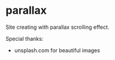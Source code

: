 # parallax

Site creating with parallax scrolling effect.


Special thanks:
- unsplash.com for beautiful images
